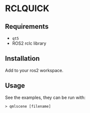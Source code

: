 RCLQUICK
========

Requirements
------------

- `qt5`
- ROS2 rclc library

Installation
------------

Add to your ros2 workspace.

Usage
-----

See the examples, they can be run with:

```
> qmlscene [filename]
```
